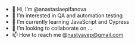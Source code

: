 - 👋 Hi, I’m @anastasiaepifanova
- 👀 I’m interested in QA and automation testing
- 🌱 I’m currently learning JavaScript and Cypress
- 💞️ I’m looking to collaborate on ...
- 📫 How to reach me @nastyayep@gmail.com

<!---
anastasiaepifanova/anastasiaepifanova is a ✨ special ✨ repository because its `README.md` (this file) appears on your GitHub profile.
You can click the Preview link to take a look at your changes.
--->
